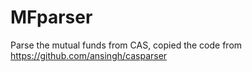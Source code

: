 # MFparser
Parse the mutual funds from CAS, copied the code from https://github.com/ansingh/casparser 
